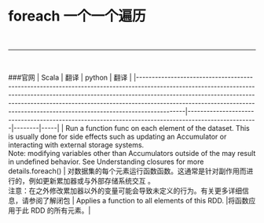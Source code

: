 # foreach 一个一个遍历

<br>

----

<br>



###官网
| Scala                                                                                                                                                                                                                                                                                                                                 | 翻译                                                                                                 | python                                          | 翻译  |
|---------------------------------------------------------------------------------------------------------------------------------------------------------------------------------------------------------------------------------------------------------------------------------------------------------------------------------------|----------------------------------------------------------------------------------------------------|--------|-----|
| Run a function func on each element of the dataset. This is usually done for side effects such as updating an Accumulator or interacting with external storage systems. <br> Note: modifying variables other than Accumulators outside of the may result in undefined behavior. See Understanding closures for more details.foreach() | 对数据集的每个元素运行函数函数。这通常是针对副作用而进行的，例如更新累加器或与外部存储系统交互 。<br> 注意：在之外修改累加器以外的变量可能会导致未定义的行为。有关更多详细信息，请参阅了解闭包 |  Applies a function to all elements of this RDD. |将函数应用于此 RDD 的所有元素。|















